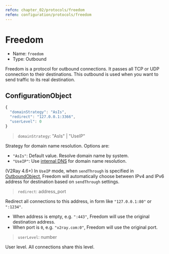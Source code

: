 ```yaml
---
refcn: chapter_02/protocols/freedom
refen: configuration/protocols/freedom
---
```

# Freedom

* Name: `freedom`
* Type: Outbound

Freedom is a protocol for outbound connections. It passes all TCP or UDP connection to their destinations. This outbound is used when you want to send traffic to its real destination.

## ConfigurationObject

```javascript
{
  "domainStrategy": "AsIs",
  "redirect": "127.0.0.1:3366",
  "userLevel": 0
}
```

> `domainStrategy`: "AsIs" | "UseIP"

Strategy for domain name resolution. Options are:

* `"AsIs"`: Default value. Resolve domain name by system.
* `"UseIP"`: Use [internal DNS](../dns.md) for domain name resolution.

(V2Ray 4.6+) In `UseIP` mode, when `sendThrough` is specified in [OutboundObject](../overview.md#outboundobject), Freedom will automatically choose between IPv4 and IPv6 address for destination based on `sendThrough` settings.

> `redirect`: address_port

Redirect all connections to this address, in form like `"127.0.0.1:80"` or `":1234"`.

* When address is empty, e.g. `":443"`, Freedom will use the original destination address.
* When port is `0`, e.g. `"v2ray.com:0"`, Freedom will use the original port.

> `userLevel`: number

User level. All connections share this level.